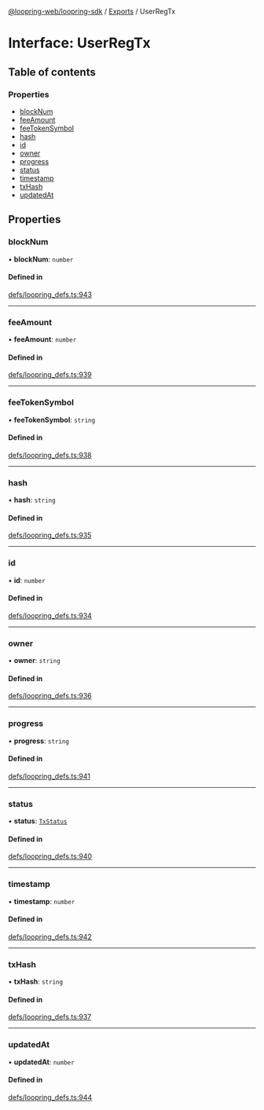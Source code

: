 [@loopring-web/loopring-sdk](../README.md) / [Exports](../modules.md) / UserRegTx

# Interface: UserRegTx

## Table of contents

### Properties

- [blockNum](UserRegTx.md#blocknum)
- [feeAmount](UserRegTx.md#feeamount)
- [feeTokenSymbol](UserRegTx.md#feetokensymbol)
- [hash](UserRegTx.md#hash)
- [id](UserRegTx.md#id)
- [owner](UserRegTx.md#owner)
- [progress](UserRegTx.md#progress)
- [status](UserRegTx.md#status)
- [timestamp](UserRegTx.md#timestamp)
- [txHash](UserRegTx.md#txhash)
- [updatedAt](UserRegTx.md#updatedat)

## Properties

### blockNum

• **blockNum**: `number`

#### Defined in

[defs/loopring_defs.ts:943](https://github.com/Loopring/loopring_sdk/blob/9d83b66/src/defs/loopring_defs.ts#L943)

___

### feeAmount

• **feeAmount**: `number`

#### Defined in

[defs/loopring_defs.ts:939](https://github.com/Loopring/loopring_sdk/blob/9d83b66/src/defs/loopring_defs.ts#L939)

___

### feeTokenSymbol

• **feeTokenSymbol**: `string`

#### Defined in

[defs/loopring_defs.ts:938](https://github.com/Loopring/loopring_sdk/blob/9d83b66/src/defs/loopring_defs.ts#L938)

___

### hash

• **hash**: `string`

#### Defined in

[defs/loopring_defs.ts:935](https://github.com/Loopring/loopring_sdk/blob/9d83b66/src/defs/loopring_defs.ts#L935)

___

### id

• **id**: `number`

#### Defined in

[defs/loopring_defs.ts:934](https://github.com/Loopring/loopring_sdk/blob/9d83b66/src/defs/loopring_defs.ts#L934)

___

### owner

• **owner**: `string`

#### Defined in

[defs/loopring_defs.ts:936](https://github.com/Loopring/loopring_sdk/blob/9d83b66/src/defs/loopring_defs.ts#L936)

___

### progress

• **progress**: `string`

#### Defined in

[defs/loopring_defs.ts:941](https://github.com/Loopring/loopring_sdk/blob/9d83b66/src/defs/loopring_defs.ts#L941)

___

### status

• **status**: [`TxStatus`](../enums/TxStatus.md)

#### Defined in

[defs/loopring_defs.ts:940](https://github.com/Loopring/loopring_sdk/blob/9d83b66/src/defs/loopring_defs.ts#L940)

___

### timestamp

• **timestamp**: `number`

#### Defined in

[defs/loopring_defs.ts:942](https://github.com/Loopring/loopring_sdk/blob/9d83b66/src/defs/loopring_defs.ts#L942)

___

### txHash

• **txHash**: `string`

#### Defined in

[defs/loopring_defs.ts:937](https://github.com/Loopring/loopring_sdk/blob/9d83b66/src/defs/loopring_defs.ts#L937)

___

### updatedAt

• **updatedAt**: `number`

#### Defined in

[defs/loopring_defs.ts:944](https://github.com/Loopring/loopring_sdk/blob/9d83b66/src/defs/loopring_defs.ts#L944)
